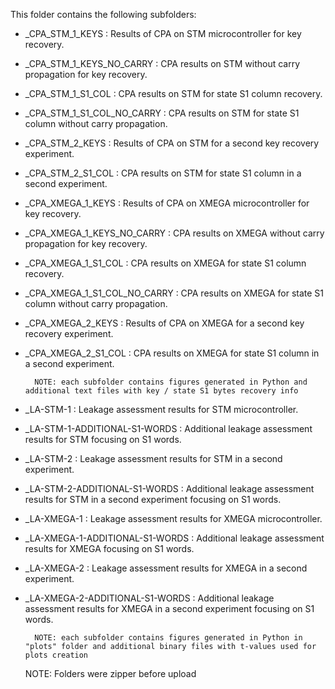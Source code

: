 This folder contains the following subfolders:

- _CPA_STM_1_KEYS                 : Results of CPA on STM microcontroller for key recovery.
- _CPA_STM_1_KEYS_NO_CARRY        : CPA results on STM without carry propagation for key recovery.
- _CPA_STM_1_S1_COL               : CPA results on STM for state S1 column recovery.
- _CPA_STM_1_S1_COL_NO_CARRY      : CPA results on STM for state S1 column without carry propagation.
 
- _CPA_STM_2_KEYS                 : Results of CPA on STM for a second key recovery experiment.
- _CPA_STM_2_S1_COL               : CPA results on STM for state S1 column in a second experiment.
 
- _CPA_XMEGA_1_KEYS               : Results of CPA on XMEGA microcontroller for key recovery.
- _CPA_XMEGA_1_KEYS_NO_CARRY      : CPA results on XMEGA without carry propagation for key recovery.
- _CPA_XMEGA_1_S1_COL             : CPA results on XMEGA for state S1 column recovery.
- _CPA_XMEGA_1_S1_COL_NO_CARRY    : CPA results on XMEGA for state S1 column without carry propagation.
 
- _CPA_XMEGA_2_KEYS               : Results of CPA on XMEGA for a second key recovery experiment.
- _CPA_XMEGA_2_S1_COL             : CPA results on XMEGA for state S1 column in a second experiment.

        NOTE: each subfolder contains figures generated in Python and additional text files with key / state S1 bytes recovery info




- _LA-STM-1                       : Leakage assessment results for STM microcontroller.
- _LA-STM-1-ADDITIONAL-S1-WORDS   : Additional leakage assessment results for STM focusing on S1 words.

- _LA-STM-2                       : Leakage assessment results for STM in a second experiment.
- _LA-STM-2-ADDITIONAL-S1-WORDS   : Additional leakage assessment results for STM in a second experiment focusing on S1 words.

- _LA-XMEGA-1                     : Leakage assessment results for XMEGA microcontroller.
- _LA-XMEGA-1-ADDITIONAL-S1-WORDS : Additional leakage assessment results for XMEGA focusing on S1 words.

- _LA-XMEGA-2                     : Leakage assessment results for XMEGA in a second experiment.
- _LA-XMEGA-2-ADDITIONAL-S1-WORDS : Additional leakage assessment results for XMEGA in a second experiment focusing on S1 words.

        NOTE: each subfolder contains figures generated in Python in "plots" folder and additional binary files with t-values used for plots creation
	NOTE: Folders were zipper before upload


